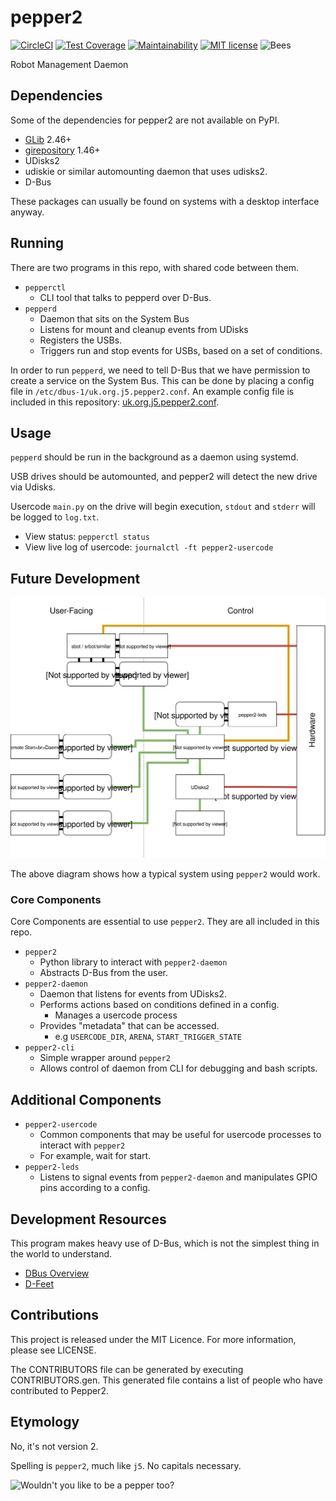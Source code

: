 # pepper2

[![CircleCI](https://circleci.com/gh/trickeydan/pepper2.svg?style=svg)](https://circleci.com/gh/trickeydan/pepper2)
[![Test Coverage](https://api.codeclimate.com/v1/badges/c99dfbefd260764d8875/test_coverage)](https://codeclimate.com/github/trickeydan/pepper2/test_coverage)
[![Maintainability](https://api.codeclimate.com/v1/badges/c99dfbefd260764d8875/maintainability)](https://codeclimate.com/github/trickeydan/pepper2/maintainability)
[![MIT license](https://img.shields.io/badge/license-MIT-brightgreen.svg?style=flat)](https://opensource.org/licenses/MIT)
![Bees](https://img.shields.io/badge/bees-110%25-yellow.svg)

Robot Management Daemon

## Dependencies

Some of the dependencies for pepper2 are not available on PyPI.

- [GLib](https://developer.gnome.org/glib/) 2.46+
- [girepository](https://wiki.gnome.org/Projects/GObjectIntrospection) 1.46+
- UDisks2
- udiskie or similar automounting daemon that uses udisks2.
- D-Bus

These packages can usually be found on systems with a desktop interface anyway.

## Running

There are two programs in this repo, with shared code between them.

- `pepperctl`
    - CLI tool that talks to pepperd over D-Bus.
- `pepperd`
    - Daemon that sits on the System Bus
    - Listens for mount and cleanup events from UDisks
    - Registers the USBs.
    - Triggers run and stop events for USBs, based on a set of conditions.
    
In order to run `pepperd`, we need to tell D-Bus that we have permission to create a service on the System Bus.
This can be done by placing a config file in `/etc/dbus-1/uk.org.j5.pepper2.conf`.
An example config file is included in this repository: [uk.org.j5.pepper2.conf](uk.org.j5.pepper2.conf).

## Usage

`pepperd` should be run in the background as a daemon using systemd.

USB drives should be automounted, and pepper2 will detect the new drive via Udisks.

Usercode `main.py` on the drive will begin execution, `stdout` and `stderr` will be logged to `log.txt`.

- View status: `pepperctl status`
- View live log of usercode: `journalctl -ft pepper2-usercode`

## Future Development

![pepper2 Entity Diagram](assets/pepper2.svg)

The above diagram shows how a typical system using `pepper2` would work.

### Core Components

Core Components are essential to use `pepper2`. They are all included in this repo.

- `pepper2`
    - Python library to interact with `pepper2-daemon`
    - Abstracts D-Bus from the user.
- `pepper2-daemon`
    - Daemon that listens for events from UDisks2.
    - Performs actions based on conditions defined in a config.
        - Manages a usercode process
    - Provides "metadata" that can be accessed.
        - e.g `USERCODE_DIR`, `ARENA`, `START_TRIGGER_STATE`
- `pepper2-cli`
    - Simple wrapper around `pepper2`
    - Allows control of daemon from CLI for debugging and bash scripts.

## Additional Components

- `pepper2-usercode`
    - Common components that may be useful for usercode processes to interact with `pepper2`
    - For example, wait for start.
- `pepper2-leds`
    - Listens to signal events from `pepper2-daemon` and manipulates GPIO pins according to a config.
    
## Development Resources

This program makes heavy use of D-Bus, which is not the simplest thing in the world to understand.

- [DBus Overview](https://pythonhosted.org/txdbus/dbus_overview.html)
- [D-Feet](https://github.com/GNOME/d-feet)

## Contributions

This project is released under the MIT Licence. For more information, please see LICENSE.

The CONTRIBUTORS file can be generated by executing CONTRIBUTORS.gen. This generated file contains a list of people who have contributed to Pepper2.

## Etymology

No, it's not version 2.

Spelling is `pepper2`, much like `j5`. No capitals necessary.

![Wouldn't you like to be a pepper too?](https://i.imgur.com/B2BBwz1.gif)
